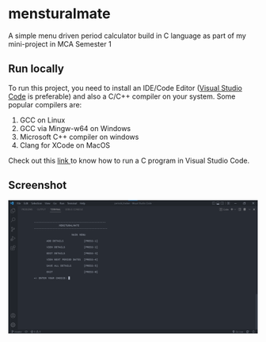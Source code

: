 # mensturalmate

A simple menu driven period calculator build in C language as part of my mini-project in MCA Semester 1

## Run locally

To run this project, you need to install an IDE/Code Editor (<a href = "https://code.visualstudio.com/">Visual Studio Code</a> is preferable) and also a C/C++ compiler on your system. Some popular compilers are:
1. GCC on Linux
2. GCC via Mingw-w64 on Windows
3. Microsoft C++ compiler on windows
4. Clang for XCode on MacOS

Check out this <a href = "https://www.javatpoint.com/how-to-run-a-c-program-in-visual-studio-code"> link </a> to know how to run a C program in Visual Studio Code.

## Screenshot

<img src="./screenshot/Screenshot.png">
